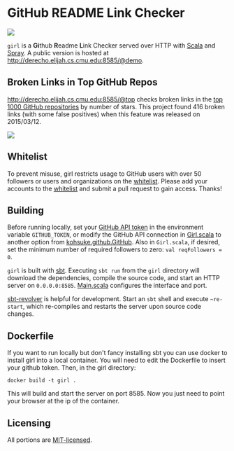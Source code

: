 # GitHub README Link Checker

![](https://raw.githubusercontent.com/bamos/girl/master/screenshot.png)

`girl` is a <b>Gi</b>thub <b>R</b>eadme <b>L</b>ink Checker
served over HTTP with [Scala](http://scala-lang.org/)
and [Spray](http://spray.io/).
A public version is hosted at <http://derecho.elijah.cs.cmu.edu:8585/@demo>.

## Broken Links in Top GitHub Repos
<http://derecho.elijah.cs.cmu.edu:8585/@top> checks broken links in
the [top 1000 GitHub repositories](https://github.com/search?q=stars%3A%3E1)
by number of stars.
This project found 416 broken links (with some false positives) when this
feature was released on 2015/03/12.

![](https://raw.githubusercontent.com/bamos/girl/master/top-screenshot-2015-03-12.png)

## Whitelist
To prevent misuse, girl restricts usage to
GitHub users with
over 50 followers or users and organizations on the
[whitelist](https://github.com/bamos/girl/blob/master/src/main/scala/Whitelist.scala).
Please add your accounts to the
[whitelist](https://github.com/bamos/girl/blob/master/src/main/scala/Whitelist.scala)
and submit a pull request to gain access. Thanks!

## Building

Before running locally,
set your [GitHub API token](https://github.com/blog/1509-personal-api-tokens)
in the environment variable `GITHUB_TOKEN`,
or modify the GitHub API connection in
[Girl.scala](https://github.com/bamos/girl/blob/master/src/main/scala/Girl.scala)
to another option from
[kohsuke.github.GitHub](http://github-api.kohsuke.org/apidocs/org/kohsuke/github/GitHub.html).
Also in `Girl.scala`, if desired, set the minimum number of
required followers to zero: `val reqFollowers = 0`.


`girl` is built with [sbt][sbt].
Executing `sbt run` from the `girl` directory will download
the dependencies, compile the source code, and start
an HTTP server on `0.0.0.0:8585`.
[Main.scala](https://github.com/bamos/girl/blob/master/src/main/scala/Main.scala)
configures the interface and port.

[sbt-revolver][sbt-revolver] is helpful for development.
Start an `sbt` shell and execute `~re-start`,
which re-compiles and restarts the server upon source code changes.

[sbt]: http://www.scala-sbt.org/
[sbt-revolver]: https://github.com/spray/sbt-revolver

## Dockerfile

If you want to run locally but don't fancy installing sbt you can use docker to install girl into a local container.
You will need to edit the Dockerfile to insert your github token.
Then, in the girl directory:
```
docker build -t girl .
```
This will build and start the server on port 8585. Now you just need to point your browser at the ip of the container.

## Licensing
All portions are [MIT-licensed](https://github.com/bamos/girl/blob/master/LICENSE.mit).
